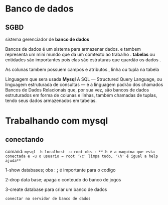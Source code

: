 # Banco de dados 

## SGBD 
sistema gerenciador de **banco de dados** 

 
Bancos de dados é um sistema para armazenar dados. e tambem representa um mini mundo que da um comtexto ao trabalho .
**tabelas**  ou entidades são importantes pois elas são estruturas que quardão os dados . 

As colunas tambem possuem campos e atributos , linha ou tupla na tabela  

Linguagem que sera usada **Mysql** A SQL — Structured Query Language, ou linguagem estruturada de consultas — é a linguagem padrão dos chamados Bancos de Dados Relacionais que, por sua vez, são bancos de dados estruturados em forma de colunas e linhas, também chamadas de tuplas, tendo seus dados armazenados em tabelas. 

# Trabalhando com mysql 

## conectando 


comand: `mysql -h localhost -u root obs : **-h é a maquina que esta conectada e -u o usuario = root '\c' limpa tudo, '\h' é igual a help ajuda** `

 1-show databases; obs : **;** é importante para o codigo 

 2-drop data base; apaga o conteudo do banco de jogos 

 3-create database para criar um banco de dados  

`conectar no servidor de banco de dados `